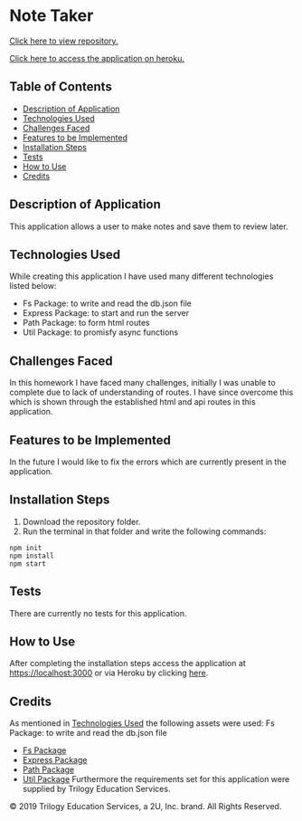 # Note Taker

[Click here to view repository.](https://github.com/anjkrish2608/noteTaker)

[Click here to access the application on heroku.](https://murmuring-spire-87342.herokuapp.com/)

## Table of Contents

* [Description of Application](#des)
* [Technologies Used](#tech)
* [Challenges Faced](#chall)
* [Features to be Implemented](#dev)
* [Installation Steps](#insta)
* [Tests](#tests)
* [How to Use](#use)
* [Credits](#cred)

<a id="des"></a>

## Description of Application
This application allows a user to make notes and save them to review later.

<a id="tech"></a>

## Technologies Used
While creating this application I have used many different technologies listed below:
* Fs Package: to write and read the db.json file
* Express Package: to start and run the server
* Path Package: to form html routes
* Util Package: to promisfy async functions

<a id="chall"></a>

## Challenges Faced
In this homework I have faced many challenges, initially I was unable to complete due to lack of understanding of routes. I have since overcome this which is shown through the established html and api routes in this application.

<a id="dev"></a>

## Features to be Implemented
In the future I would like to fix the errors which are currently present in the application.

<a id="insta"></a>

## Installation Steps
1. Download the repository folder.
2. Run the terminal in that folder and write the following commands:
```
npm init
npm install
npm start
```

<a id="tests"></a>

## Tests
There are currently no tests for this application.

<a id="use"></a>

## How to Use
After completing the installation steps access the application at [https://localhost:3000](https://localhost:3000) or via Heroku by clicking [here](https://murmuring-spire-87342.herokuapp.com/).

<a id="cred"></a>

## Credits
As mentioned in [Technologies Used](#tech) the following assets were used:
Fs Package: to write and read the db.json file
* [Fs Package](https://www.npmjs.com/package/fs)
* [Express Package](https://www.npmjs.com/package/express)
* [Path Package](https://www.npmjs.com/package/path)
* [Util Package](https://www.npmjs.com/package/util)
Furthermore the requirements set for this application were supplied by Trilogy Education Services.

© 2019 Trilogy Education Services, a 2U, Inc. brand. All Rights Reserved.